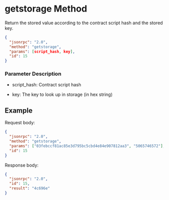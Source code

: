 ﻿# getstorage Method

Return the stored value according to the contract script hash and the stored key.

```json
{
  "jsonrpc": "2.0",
  "method": "getstorage",
  "params": [script_hash, key],
  "id": 15
}
```

### Parameter Description

* script_hash: Contract script hash

* key: The key to look up in storage (in hex string)

## Example

Request body:

```json
{
  "jsonrpc": "2.0",
  "method": "getstorage",
  "params": ["03febccf81ac85e3d795bc5cbd4e84e907812aa3", "5065746572"],
  "id": 15
}
```

Response body:

```json
{
  "jsonrpc": "2.0",
  "id": 15,
  "result": "4c696e"
}
```
